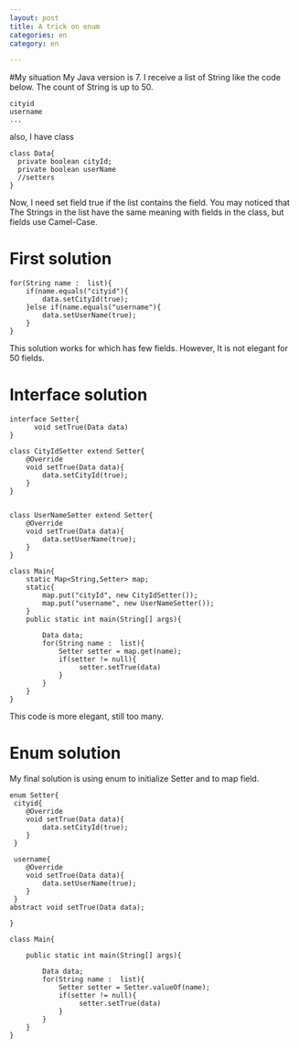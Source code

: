```yaml
---
layout: post
title: A trick on enum
categories: en
category: en

---
```


#My situation
My Java version is  7.
I receive a list of String like the code below. The count of String is up to 50.
```
cityid
username
...
```
also, I have class
```
class Data{
  private boolean cityId;
  private boolean userName
  //setters
}
```
Now, I need set field true if the list contains the field.
You may noticed that The Strings in the list have the same meaning with fields in the class, but fields use Camel-Case.

# First solution
```
for(String name :  list){
    if(name.equals("cityid"){
        data.setCityId(true);
    }else if(name.equals("username"){
        data.setUserName(true);
    }
}
```
This solution works for which has few fields. However, It is not elegant for 50 fields.

# Interface solution
```
interface Setter{
      void setTrue(Data data)
}

class CityIdSetter extend Setter{
    @Override
    void setTrue(Data data){
        data.setCityId(true);
    }
}


class UserNameSetter extend Setter{
    @Override
    void setTrue(Data data){
        data.setUserName(true);
    }
}

class Main{
    static Map<String,Setter> map;
    static{
        map.put("cityId", new CityIdSetter());
        map.put("username", new UserNameSetter());
    }
    public static int main(String[] args){
       
        Data data;
        for(String name :  list){
            Setter setter = map.get(name);
            if(setter != null){
                 setter.setTrue(data)
            }
        }
    }
}
```
This code is more elegant, still too many.

# Enum solution
My final solution is using enum to initialize Setter and to map field.

```
enum Setter{
 cityid{
    @Override
    void setTrue(Data data){
        data.setCityId(true);
    }
 }
 
 username{
    @Override
    void setTrue(Data data){
        data.setUserName(true);
    }
 }
abstract void setTrue(Data data);

}

class Main{

    public static int main(String[] args){
       
        Data data;
        for(String name :  list){
            Setter setter = Setter.valueOf(name);
            if(setter != null){
                 setter.setTrue(data)
            }
        }
    }
}
```

